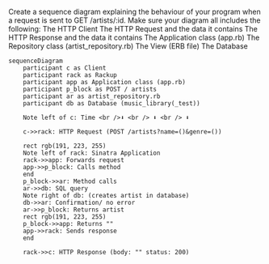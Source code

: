 Create a sequence diagram explaining the behaviour of your program when a request is sent to GET /artists/:id. Make sure your diagram all includes the following:
The HTTP Client
The HTTP Request and the data it contains
The HTTP Response and the data it contains
The Application class (app.rb)
The Repository class (artist_repository.rb)
The View (ERB file)
The Database


```mermaid
sequenceDiagram
    participant c as Client
    participant rack as Rackup
    participant app as Application class (app.rb)
    participant p_block as POST / artists
    participant ar as artist_repository.rb
    participant db as Database (music_library(_test))

    Note left of c: Time <br />⬇ <br /> ⬇ <br /> ⬇

    c->>rack: HTTP Request (POST /artists?name=()&genre=())

    rect rgb(191, 223, 255)
    Note left of rack: Sinatra Application
    rack->>app: Forwards request
    app->>p_block: Calls method
    end
    p_block->>ar: Method calls
    ar->>db: SQL query
    Note right of db: (creates artist in database)
    db->>ar: Confirmation/ no error
    ar->>p_block: Returns artist
    rect rgb(191, 223, 255)
    p_block->>app: Returns ""
    app->>rack: Sends response
    end

    rack->>c: HTTP Response (body: "" status: 200)

```
